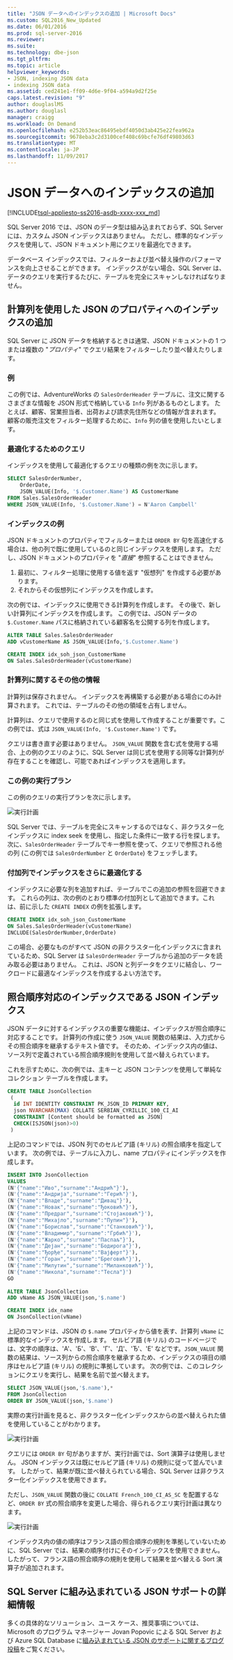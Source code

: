 ```yaml
---
title: "JSON データへのインデックスの追加 | Microsoft Docs"
ms.custom: SQL2016_New_Updated
ms.date: 06/01/2016
ms.prod: sql-server-2016
ms.reviewer: 
ms.suite: 
ms.technology: dbe-json
ms.tgt_pltfrm: 
ms.topic: article
helpviewer_keywords:
- JSON, indexing JSON data
- indexing JSON data
ms.assetid: ced241e1-ff09-4d6e-9f04-a594a9d2f25e
caps.latest.revision: "9"
author: douglaslMS
ms.author: douglasl
manager: craigg
ms.workload: On Demand
ms.openlocfilehash: e252b53eac86495ebdf4050d3ab425e22fea962a
ms.sourcegitcommit: 9678eba3c2d3100cef408c69bcfe76df49803d63
ms.translationtype: MT
ms.contentlocale: ja-JP
ms.lasthandoff: 11/09/2017
---
```

# <a name="index-json-data"></a>JSON データへのインデックスの追加
[!INCLUDE[tsql-appliesto-ss2016-asdb-xxxx-xxx_md](../../includes/tsql-appliesto-ss2016-asdb-xxxx-xxx-md.md)]

SQL Server 2016 では、JSON のデータ型は組み込まれておらず、SQL Server には、カスタム JSON インデックスはありません。 ただし、標準的なインデックスを使用して、JSON ドキュメント用にクエリを最適化できます。 

データベース インデックスでは、フィルターおよび並べ替え操作のパフォーマンスを向上させることができます。 インデックスがない場合、SQL Server は、データのクエリを実行するたびに、テーブルを完全にスキャンしなければなりません。  
  
## <a name="index-json-properties-by-using-computed-columns"></a>計算列を使用した JSON のプロパティへのインデックスの追加  
SQL Server に JSON データを格納するときは通常、JSON ドキュメントの 1 つまたは複数の "*プロパティ*" でクエリ結果をフィルターしたり並べ替えたりします。  

### <a name="example"></a>例 
この例では、AdventureWorks の `SalesOrderHeader` テーブルに、注文に関するさまざまな情報を JSON 形式で格納している `Info` 列があるものとします。 たとえば、顧客、営業担当者、出荷および請求先住所などの情報が含まれます。 顧客の販売注文をフィルター処理するために、`Info` 列の値を使用したいとします。

### <a name="query-to-optimize"></a>最適化するためのクエリ
インデックスを使用して最適化するクエリの種類の例を次に示します。  
  
```sql  
SELECT SalesOrderNumber,
    OrderDate,
    JSON_VALUE(Info, '$.Customer.Name') AS CustomerName
FROM Sales.SalesOrderHeader
WHERE JSON_VALUE(Info, '$.Customer.Name') = N'Aaron Campbell' 
```  

### <a name="example-index"></a>インデックスの例
JSON ドキュメントのプロパティでフィルターまたは `ORDER BY` 句を高速化する場合は、他の列で既に使用しているのと同じインデックスを使用します。 ただし、JSON ドキュメントのプロパティを "*直接*" 参照することはできません。
    
1.  最初に、フィルター処理に使用する値を返す "仮想列" を作成する必要があります。
2.  それからその仮想列にインデックスを作成します。  
  
次の例では、インデックスに使用できる計算列を作成します。 その後で、新しい計算列にインデックスを作成します。 この例では、JSON データの `$.Customer.Name` パスに格納されている顧客名を公開する列を作成します。 
  
```sql  
ALTER TABLE Sales.SalesOrderHeader
ADD vCustomerName AS JSON_VALUE(Info,'$.Customer.Name')

CREATE INDEX idx_soh_json_CustomerName
ON Sales.SalesOrderHeader(vCustomerName)  
```  
### <a name="more-info-about-the-computed-column"></a>計算列に関するその他の情報 
計算列は保存されません。 インデックスを再構築する必要がある場合にのみ計算されます。 これでは、テーブルのその他の領域を占有しません。   
  
計算列は、クエリで使用するのと同じ式を使用して作成することが重要です。この例では、式は `JSON_VALUE(Info, '$.Customer.Name')` です。  
  
クエリは書き直す必要はありません。 `JSON_VALUE` 関数を含む式を使用する場合、上の例のクエリのように、SQL Server は同じ式を使用する同等な計算列が存在することを確認し、可能であればインデックスを適用します。

### <a name="execution-plan-for-this-example"></a>この例の実行プラン
この例のクエリの実行プランを次に示します。  
  
![実行計画](../../relational-databases/json/media/jsonindexblog1.png "実行計画")  
  
SQL Server では、テーブルを完全にスキャンするのではなく、非クラスター化インデックスに index seek を使用し、指定した条件に一致する行を探します。 次に、`SalesOrderHeader` テーブルでキー参照を使って、クエリで参照される他の列 (この例では `SalesOrderNumber` と `OrderDate`) をフェッチします。  
 
### <a name="optimize-the-index-further-with-included-columns"></a>付加列でインデックスをさらに最適化する
インデックスに必要な列を追加すれば、テーブルでこの追加の参照を回避できます。 これらの列は、次の例のとおり標準の付加列として追加できます。これは、前に示した `CREATE INDEX` の例を拡張します。  
  
```sql  
CREATE INDEX idx_soh_json_CustomerName
ON Sales.SalesOrderHeader(vCustomerName)
INCLUDE(SalesOrderNumber,OrderDate)
```  
  
この場合、必要なものがすべて JSON の非クラスター化インデックスに含まれているため、SQL Server は `SalesOrderHeader` テーブルから追加のデータを読み取る必要はありません。 これは、JSON と列データをクエリに結合し、ワークロードに最適なインデックスを作成するよい方法です。  
  
## <a name="json-indexes-are-collation-aware-indexes"></a>照合順序対応のインデックスである JSON インデックス  
JSON データに対するインデックスの重要な機能は、インデックスが照合順序に対応することです。 計算列の作成に使う `JSON_VALUE` 関数の結果は、入力式からその照合順序を継承するテキスト値です。 そのため、インデックス内の値は、ソース列で定義されている照合順序規則を使用して並べ替えられています。  
  
これを示すために、次の例では、主キーと JSON コンテンツを使用して単純なコレクション テーブルを作成します。  
  
```sql  
CREATE TABLE JsonCollection
 (
  id INT IDENTITY CONSTRAINT PK_JSON_ID PRIMARY KEY,
  json NVARCHAR(MAX) COLLATE SERBIAN_CYRILLIC_100_CI_AI
  CONSTRAINT [Content should be formatted as JSON]
  CHECK(ISJSON(json)>0)
 ) 
```  
  
上記のコマンドでは、JSON 列でのセルビア語 (キリル) の照合順序を指定しています。 次の例では、テーブルに入力し、name プロパティにインデックスを作成します。  
  
```sql  
INSERT INTO JsonCollection
VALUES
(N'{"name":"Иво","surname":"Андрић"}'),
(N'{"name":"Андрија","surname":"Герић"}'),
(N'{"name":"Владе","surname":"Дивац"}'),
(N'{"name":"Новак","surname":"Ђоковић"}'),
(N'{"name":"Предраг","surname":"Стојаковић"}'),
(N'{"name":"Михајло","surname":"Пупин"}'),
(N'{"name":"Борислав","surname":"Станковић"}'),
(N'{"name":"Владимир","surname":"Грбић"}'),
(N'{"name":"Жарко","surname":"Паспаљ"}'),
(N'{"name":"Дејан","surname":"Бодирога"}'),
(N'{"name":"Ђорђе","surname":"Вајферт"}'),
(N'{"name":"Горан","surname":"Бреговић"}'),
(N'{"name":"Милутин","surname":"Миланковић"}'),
(N'{"name":"Никола","surname":"Тесла"}')
GO
  
ALTER TABLE JsonCollection
ADD vName AS JSON_VALUE(json,'$.name')

CREATE INDEX idx_name
ON JsonCollection(vName)
```  
  
上記のコマンドは、JSON の `$.name` プロパティから値を表す、計算列 `vName` に標準的なインデックスを作成します。 セルビア語 (キリル) のコードページでは、文字の順序は、'А'、'Б'、'В'、'Г'、'Д'、'Ђ'、'Е' などです。`JSON_VALUE` 関数の結果は、ソース列からの照合順序を継承するため、インデックスの項目の順序はセルビア語 (キリル) の規則に準拠しています。 次の例では、このコレクションにクエリを実行し、結果を名前で並べ替えます。  
  
```sql  
SELECT JSON_VALUE(json,'$.name'),*
FROM JsonCollection
ORDER BY JSON_VALUE(json,'$.name')
```  
  
 実際の実行計画を見ると、非クラスター化インデックスからの並べ替えられた値を使用していることがわかります。  
  
 ![実行計画](../../relational-databases/json/media/jsonindexblog2.png "実行計画")  
  
 クエリには `ORDER BY` 句がありますが、実行計画では、Sort 演算子は使用しません。 JSON インデックスは既にセルビア語 (キリル) の規則に従って並んでいます。 したがって、結果が既に並べ替えられている場合、SQL Server は非クラスター化インデックスを使用できます。  
  
 ただし、`JSON_VALUE` 関数の後に `COLLATE French_100_CI_AS_SC` を配置するなど、`ORDER BY` 式の照合順序を変更した場合、得られるクエリ実行計画は異なります。  
  
 ![実行計画](../../relational-databases/json/media/jsonindexblog3.png "実行計画")  
  
 インデックス内の値の順序はフランス語の照合順序の規則を準拠していないために、SQL Server では、結果の順序付けにそのインデックスを使用できません。 したがって、フランス語の照合順序の規則を使用して結果を並べ替える Sort 演算子が追加されます。  
 
## <a name="learn-more-about-the-built-in-json-support-in-sql-server"></a>SQL Server に組み込まれている JSON サポートの詳細情報  
多くの具体的なソリューション、ユース ケース、推奨事項については、Microsoft のプログラム マネージャー Jovan Popovic による SQL Server および Azure SQL Database に[組み込まれている JSON のサポートに関するブログ投稿](http://blogs.msdn.com/b/sqlserverstorageengine/archive/tags/json/)をご覧ください。
